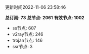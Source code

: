 更新时间2022-11-06 23:58:46

**总订阅: 73**
**总节点: 2061**
**有效节点: 1002**
- ss节点: 607
- v2ray节点: 246
- trojan节点: 146
- ssr节点: 3
